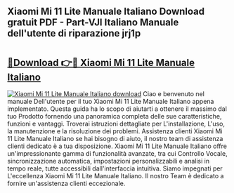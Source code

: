 ## Xiaomi Mi 11 Lite Manuale Italiano Download gratuit PDF - Part-VJl Italiano Manuale dell'utente di riparazione jrj1p

# <h2><a href="http://dfaei4q.blite.top/?on=Xiaomi+Mi+11+Lite+Manuale+Italiano">🔗Download 👉🔴 Xiaomi Mi 11 Lite Manuale Italiano</a></h2>

[![Xiaomi Mi 11 Lite Manuale Italiano download](https://i.imgur.com/lujVjoI.png)](http://dfaei4q.blite.top/?on=Xiaomi+Mi+11+Lite+Manuale+Italiano)
Ciao e benvenuto nel manuale Dell'utente per il tuo Xiaomi Mi 11 Lite Manuale Italiano appena implementato. Questa guida ha lo scopo di aiutarti a ottenere il massimo dal tuo Prodotto fornendo una panoramica completa delle sue caratteristiche, funzioni e vantaggi. Troverai istruzioni dettagliate per L'installazione, L'uso, la manutenzione e la risoluzione dei problemi. Assistenza clienti Xiaomi Mi 11 Lite Manuale Italiano se hai bisogno di aiuto, il nostro team di assistenza clienti dedicato è a tua disposizione. Xiaomi Mi 11 Lite Manuale Italiano offre un'impressionante gamma di funzionalità avanzate, tra cui Controllo Vocale, sincronizzazione automatica, impostazioni personalizzabili e analisi in tempo reale, tutte accessibili dall'interfaccia intuitiva. Siamo impegnati per L'eccellenza Xiaomi Mi 11 Lite Manuale Italiano. Il nostro Team è dedicato a fornire un'assistenza clienti eccezionale.
